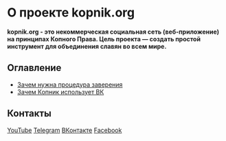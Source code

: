 # О проекте kopnik.org

**kopnik.org - это некоммерческая социальная сеть (веб-приложение) на принципах Копного Права. Цель проекта — создать простой инструмент для объединения славян во всем мире.**

## Оглавление

- [Зачем нужна процедура заверения](witness/readme.md)
- [Зачем Копник использует ВК](vk/readme.md)

[comment]: <> (- [Наши контакты]&#40;#Наши-контакты&#41;)

## Контакты

[YouTube](https://www.youtube.com/channel/UCJRtg8s94PTFXEfZ6sEnlGw) [Telegram](https://t.me/kopnik_org) [ВКонтакте](https://vk.com/kopnik_org) [Facebook](https://www.facebook.com/kopnik.org)    

